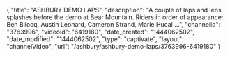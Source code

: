 {
    "title": "ASHBURY DEMO LAPS",
    "description": "A couple of laps and lens splashes before the demo at Bear Mountain. Riders in order of appearance: Ben Bilocq, Austin Leonard, Cameron Strand, Marie Hucal ...",
    "channelid": "3763996",
    "videoid": "6419180",
    "date_created": "1444062502",
    "date_modified": "1444062502",
    "type": "captivate",
    "layout": "channelVideo",
    "url": "\/ashbury\/ashbury-demo-laps\/3763996-6419180"
}